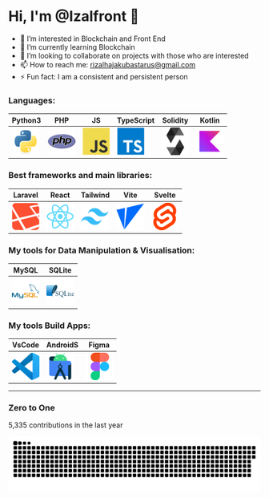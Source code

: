 # Hi, I'm @Izalfront 👋

- 👀 I’m interested in Blockchain and Front End
- 🌱 I’m currently learning Blockchain
- 💞️ I’m looking to collaborate on projects with those who are interested
- 📫 How to reach me: rizalhajakubastarus@gmail.com
- ⚡ Fun fact: I am a consistent and persistent person

### Languages:
| Python3 | PHP | JS | TypeScript | Solidity | Kotlin |
|----------|----------|----------|----------|----------|----------|
|  <img src="https://github.com/devicons/devicon/blob/master/icons/python/python-original.svg" title="Python"  alt="Python" width="55" height="55"/> |  <img src="https://github.com/devicons/devicon/blob/master/icons/php/php-original.svg" title="PHP"  alt="PHP" width="55" height="55"/> |  <img src="https://github.com/devicons/devicon/blob/master/icons/javascript/javascript-original.svg" title="JavaScript" alt="JavaScript" width="55" height="55"/> | <img src="https://github.com/devicons/devicon/blob/master/icons/typescript/typescript-original.svg" title="TypeScript" alt="TypeScript" width="55" height="55"/> |  <img src="https://github.com/devicons/devicon/blob/master/icons/solidity/solidity-original.svg" title="Solidity" alt="Solidity" width="55" height="55"/>|  <img src="https://github.com/devicons/devicon/blob/master/icons/kotlin/kotlin-original.svg" title="Kotlin" alt="Kotlin" width="55" height="55"/>| 

### Best frameworks and main libraries:

| Laravel | React | Tailwind | Vite | Svelte |
|----------|----------|----------|----------|----------|
| <img src="https://github.com/devicons/devicon/blob/master/icons/laravel/laravel-plain.svg" title="Laravel" alt="Laravel" width="55" height="55"/> | <img src="https://github.com/devicons/devicon/blob/master/icons/react/react-original.svg" title="React"  alt="React" width="55" height="55"/> | <img width="55" src="tailwindcss.svg" alt="Tailwind CSS"/> | <img src="https://github.com/devicons/devicon/blob/master/icons/vite/vite-original.svg" title="Vite" alt="Vite" width="55" height="55"/> | <img src="https://github.com/devicons/devicon/blob/master/icons/svelte/svelte-original.svg" title="Svelte" alt="Svelte" width="55" height="55"/> |


### My tools for Data Manipulation & Visualisation:

| MySQL | SQLite |
|----------|----------|
| <img src="https://github.com/devicons/devicon/blob/master/icons/mysql/mysql-original-wordmark.svg" title="MySQL" alt="MySQL" width="55" height="55"/> | <img src="https://github.com/devicons/devicon/blob/master/icons/sqlite/sqlite-original-wordmark.svg" title="SQLite" alt="SQLite" width="55" height="55"/> |

### My tools Build Apps:

| VsCode | AndroidS | Figma |
|----------|----------|----------|
| <img src="https://github.com/devicons/devicon/blob/master/icons/vscode/vscode-original.svg" title="VsCode" alt="VsCode" width="55" height="55"/> | <img src="https://github.com/devicons/devicon/blob/master/icons/androidstudio/androidstudio-original.svg" title="Android Studio" alt="Android Studio" width="55" height="55"/> | <img src="https://github.com/devicons/devicon/blob/master/icons/figma/figma-original.svg" title="Figma" alt="Figma" width="55" height="55"/> |

------------------------------------
### Zero to One

5,335 contributions in the last year
<p align="center">
 <img width="1000" src="snake.svg" alt="snake"/>
</p>
